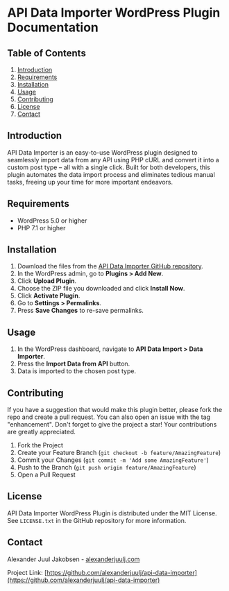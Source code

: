 # API Data Importer WordPress Plugin Documentation

## Table of Contents
1. [Introduction](#introduction)
2. [Requirements](#requirements)
3. [Installation](#installation)
4. [Usage](#usage)
5. [Contributing](#contributing)
6. [License](#license)
7. [Contact](#contact)

## Introduction

API Data Importer is an easy-to-use WordPress plugin designed to seamlessly import data from any API using PHP cURL and convert it into a custom post type – all with a single click. Built for both developers, this plugin automates the data import process and eliminates tedious manual tasks, freeing up your time for more important endeavors.

## Requirements

- WordPress 5.0 or higher
- PHP 7.1 or higher

## Installation

1. Download the files from the [API Data Importer GitHub repository](https://github.com/alexanderjuulj/api-data-importer).
2. In the WordPress admin, go to **Plugins > Add New**.
3. Click **Upload Plugin**.
4. Choose the ZIP file you downloaded and click **Install Now**.
5. Click **Activate Plugin**.
6. Go to **Settings > Permalinks**.
7. Press **Save Changes** to re-save permalinks.

<SCREENSHOT HERE>

## Usage

1. In the WordPress dashboard, navigate to **API Data Import > Data Importer**.
2. Press the **Import Data from API** button.
3. Data is imported to the chosen post type.

<SCREENSHOT HERE>

## Contributing

If you have a suggestion that would make this plugin better, please fork the repo and create a pull request. You can also open an issue with the tag "enhancement". Don't forget to give the project a star! Your contributions are greatly appreciated.

1. Fork the Project
2. Create your Feature Branch (`git checkout -b feature/AmazingFeature`)
3. Commit your Changes (`git commit -m 'Add some AmazingFeature'`)
4. Push to the Branch (`git push origin feature/AmazingFeature`)
5. Open a Pull Request

## License

API Data Importer WordPress Plugin is distributed under the MIT License. See `LICENSE.txt` in the GitHub repository for more information.

## Contact

Alexander Juul Jakobsen - [alexanderjuulj.com](https://jakobsen.digital)

Project Link: [https://github.com/alexanderjuulj/api-data-importer](https://github.com/alexanderjuulj/api-data-importer)
